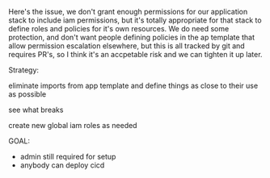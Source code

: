 Here's the issue, we don't grant enough permissions for our application stack to include iam permissions, but it's totally appropriate for that stack to define roles and policies for it's own resources. We do need some protection, and don't want people defining policies in the ap template that allow permission escalation elsewhere, but this is all tracked by git and requires PR's, so I think it's an accpetable risk and we can tighten it up later.

Strategy:

eliminate imports from app template and define things as close to their use as possible

see what breaks

create new global iam roles as needed

GOAL:
- admin still required for setup
- anybody can deploy cicd